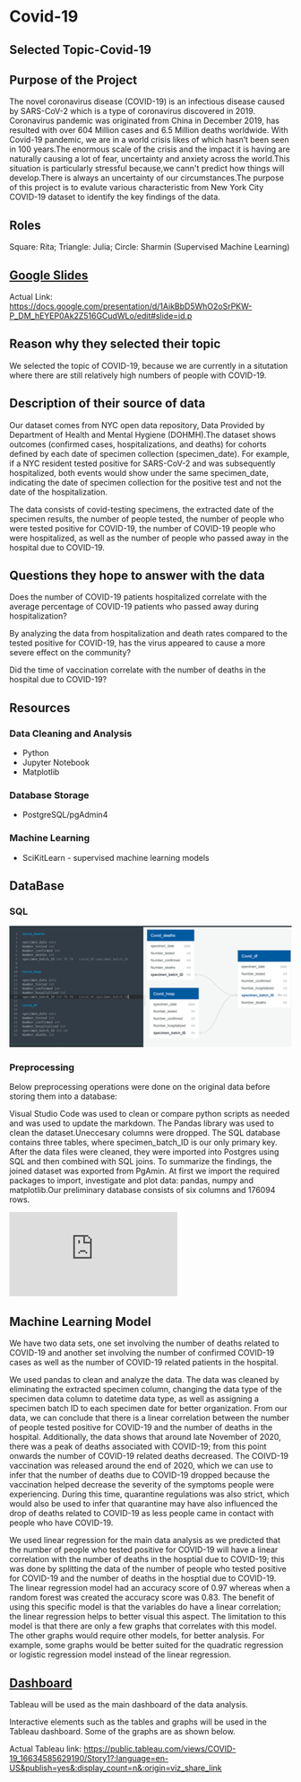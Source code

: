 # Covid-19

## Selected Topic-Covid-19

## Purpose of the Project

The novel coronavirus disease (COVID-19) is an infectious disease caused by SARS-CoV-2 which is a type of coronavirus discovered in 2019. Coronavirus pandemic was originated from China in December 2019, has resulted with over 604 Million cases and 6.5 Million deaths worldwide. With Covid-19 pandemic, we are in a world crisis likes of which hasn’t been seen in 100 years.The enormous scale of the crisis and the impact it is having are naturally causing a lot of fear, uncertainty and anxiety across the world.This situation is particularly stressful because,we cann't predict how things will develop.There is always an uncertainty of our circumstances.The purpose of this project is to evalute various characteristic from New York City COVID-19 dataset to identify the key findings of the data.
  
## Roles 

Square: Rita; Triangle: Julia; Circle: Sharmin (Supervised Machine Learning)
  
## [Google Slides](https://docs.google.com/presentation/d/1AikBbD5WhO2oSrPKW-P_DM_hEYEP0Ak2Z516GCudWLo/edit#slide=id.p)

  Actual Link: https://docs.google.com/presentation/d/1AikBbD5WhO2oSrPKW-P_DM_hEYEP0Ak2Z516GCudWLo/edit#slide=id.p

## Reason why they selected their topic

  We selected the topic of COVID-19, because we are currently in a situtation where there are still relatively high numbers of people with COVID-19.


## Description of their source of data

Our dataset comes from NYC open data repository, Data Provided by Department of Health and Mental Hygiene (DOHMH).The dataset shows outcomes (confirmed cases, hospitalizations, and deaths) for cohorts defined by each date of specimen collection (specimen_date). For example, if a NYC resident tested positive for SARS-CoV-2 and was subsequently hospitalized, both events would show under the same specimen_date, indicating the date of specimen collection for the positive test and not the date of the hospitalization.

  The data consists of covid-testing specimens, the extracted date of the specimen results, the number of people tested, the number of people who were tested positive for COVID-19, the number of COVID-19 people who were hospitalized, as well as the number of people who passed away in the hospital due to COVID-19.


## Questions they hope to answer with the data

  Does the number of COVID-19 patients hospitalized correlate with the average percentage of COVID-19 patients who passed away during hospitalization?
  
  By analyzing the data from hospitalization and death rates compared to the tested positive for COVID-19, has the virus appeared to cause a more severe effect on the community?
  
  Did the time of vaccination correlate with the number of deaths in the hospital due to COVID-19?
  
## Resources

### Data Cleaning and Analysis

- Python
- Jupyter Notebook
- Matplotlib

### Database Storage

- PostgreSQL/pgAdmin4

### Machine Learning

- SciKitLearn - supervised machine learning models

## DataBase

### SQL

![](https://github.com/ritawang917/Covid-19-/blob/main/ERD.png)

### Preprocessing 

Below preprocessing operations were done on the original data before storing them into a database:

Visual Studio Code was used to clean or compare python scripts as needed and was used to update the markdown. The Pandas library was used to clean the dataset.Uneccesary columns were dropped. The SQL database contains three tables, where specimen_batch_ID is our only primary key. After the data files were cleaned, they were imported into Postgres using SQL and then combined with SQL joins. To summarize the findings, the joined dataset was exported from PgAmin. At first we import the required packages to import, investigate and plot data: pandas, numpy and matplotlib.Our preliminary database consists of six columns and 176094 rows.

![Link](https://github.com/ritawang917/Covid-19-/blob/main/project.sql)
  
## Machine Learning Model
  
  We have two data sets, one set involving the number of deaths related to COVID-19 and another set involving the number of confirmed COVID-19 cases as well as the number of COVID-19 related patients in the hospital.
  
  We used pandas to clean and analyze the data. The data was cleaned by eliminating the extracted specimen column, changing the data type of the specimen data column to datetime data type, as well as assigning a specimen batch ID to each specimen date for better organization. From our data, we can conclude that there is a linear correlation between the number of people tested positive for COVID-19 and the number of deaths in the hospital. Additionally, the data shows that around late November of 2020, there was a peak of deaths associated with COVID-19; from this point onwards the number of COVID-19 related deaths decreased. The COIVD-19 vaccination was released around the end of 2020, which we can use to infer that the number of deaths due to COVID-19 dropped because the vaccination helped decrease the severity of the symptoms people were experiencing. During this time, quarantine regulations was also strict, which would also be used to infer that quarantine may have also influenced the drop of deaths related to COVID-19 as less people came in contact with people who have COVID-19.
  
  We used linear regression for the main data analysis as we predicted that the number of people who tested positive for COVID-19 will have a linear correlation with the number of deaths in the hosptial due to COVID-19; this was done by splitting the data of the number of people who tested positive for COVID-19 and the number of deaths in the hosptial due to COVID-19. The linear regression model had an accuracy score of 0.97 whereas when a random forest was created the accuracy score was 0.83. The benefit of using this specific model is that the variables do have a linear correlation; the linear regression helps to better visual this aspect. The limitation to this model is that there are only a few graphs that correlates with this model. The other graphs would require other models, for better analysis. For example, some graphs would be better suited for the quadratic regression or logistic regression model instead of the linear regression.
  
## [Dashboard](https://public.tableau.com/app/profile/julia.drobotya2624/viz/COVID-19_16634585629190/Story1)

  Tableau will be used as the main dashboard of the data analysis.
  
  Interactive elements such as the tables and graphs will be used in the Tableau dashboard. Some of the graphs are as shown below.
  
  Actual Tableau link: https://public.tableau.com/views/COVID-19_16634585629190/Story1?:language=en-US&publish=yes&:display_count=n&:origin=viz_share_link
